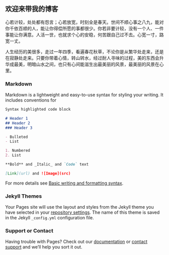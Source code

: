 ## 欢迎来带我的博客

 心若计较，处处都有怨言；心若放宽，时刻全是春天。世间不顺心事之八九，能对你千依百顺的人，能让你得偿所愿的事都很少。你若非要计较，没有一个人、一件事能让你满意。人活一世，也就求个心的安稳，何苦跟自己过不去。心宽一寸，路宽一丈。

人生经历的美很多，走过一年四季，看遍春花秋草，不论你是从繁华处走来，还是在寂静处走来。只要你带着心情，转山转水，经过耐人寻味的过程，美的东西会升华成最美，明暗山水之间，也只有心间能滋生出最美丽的风景，最美丽的风景在心里。

### Markdown

Markdown is a lightweight and easy-to-use syntax for styling your writing. It includes conventions for

```markdown
Syntax highlighted code block

# Header 1
## Header 2
### Header 3

- Bulleted
- List

1. Numbered
2. List

**Bold** and _Italic_ and `Code` text

[Link](url) and ![Image](src)
```

For more details see [Basic writing and formatting syntax](https://docs.github.com/en/github/writing-on-github/getting-started-with-writing-and-formatting-on-github/basic-writing-and-formatting-syntax).

### Jekyll Themes

Your Pages site will use the layout and styles from the Jekyll theme you have selected in your [repository settings](https://github.com/w543824850/w543824850.github.io/settings/pages). The name of this theme is saved in the Jekyll `_config.yml` configuration file.

### Support or Contact

Having trouble with Pages? Check out our [documentation](https://docs.github.com/categories/github-pages-basics/) or [contact support](https://support.github.com/contact) and we’ll help you sort it out.
